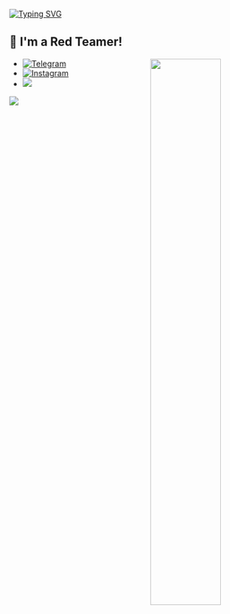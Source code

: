 [![Typing SVG](https://readme-typing-svg.herokuapp.com?font=Hack&color=%239315B7&lines=What's+up!+I'm+Egor+-+aka+blesssky)](https://git.io/typing-svg)


## :name_badge: I'm a Red Teamer!
<img width="50%" align="right" src="https://media3.giphy.com/media/v1.Y2lkPTc5MGI3NjExN3NhcGJzdGYzNmQ3bW96Nzg4cDlzOGRnam9zNG9hem0wazg5djhhNSZlcD12MV9pbnRlcm5hbF9naWZfYnlfaWQmY3Q9Zw/800iiDTaNNFOwytONV/giphy.gif" />

- <a href="https://t.me/blessssky"><img src="https://img.shields.io/badge/Telegram-2CA5E0?style=for-the-badge&logo=telegram&logoColor=white" alt="Telegram"></a>
- <a href="https://www.instagram.com/b1esssky?igsh=MWExYmp5N21wOGY1cg=="><img src="https://img.shields.io/badge/Instagram-E4405F?style=for-the-badge&logo=instagram&logoColor=white" alt="Instagram"></a>
- <a href="https://www.github.com/B1ESSSKY" target="_blank" rel="noreferrer"><img src="https://img.shields.io/github/followers/B1ESSSKY?logo=github&style=for-the-badge&color=0891b2&labelColor=1c1917" /></a>

<img src="https://komarev.com/ghpvc/?username=B1ESSSKY">
